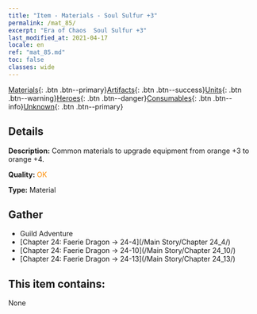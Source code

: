 ```yaml
---
title: "Item - Materials - Soul Sulfur +3"
permalink: /mat_85/
excerpt: "Era of Chaos  Soul Sulfur +3"
last_modified_at: 2021-04-17
locale: en
ref: "mat_85.md"
toc: false
classes: wide
---
```

 [Materials](/Items/){: .btn .btn--primary}[Artifacts](/Items/Artifacts/){: .btn .btn--success}[Units](/Items/Units/){: .btn .btn--warning}[Heroes](/Items/Heroes/){: .btn .btn--danger}[Consumables](/Items/Consumables/){: .btn .btn--info}[Unknown](/Items/Unknown/){: .btn .btn--primary}

## Details
 **Description:** Common materials to upgrade equipment from orange +3 to orange +4.

 **Quality:** <span style="color: #FF8C00">OK</span>

 **Type:** Material

## Gather

*    Guild Adventure 
*    [Chapter 24: Faerie Dragon -> 24-4](/Main Story/Chapter 24_4/) 
*    [Chapter 24: Faerie Dragon -> 24-10](/Main Story/Chapter 24_10/) 
*    [Chapter 24: Faerie Dragon -> 24-13](/Main Story/Chapter 24_13/) 

## This item contains:

  None


